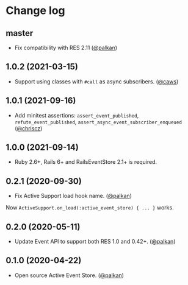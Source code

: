 # Change log

## master

- Fix compatibility with RES 2.11 ([@palkan][])

## 1.0.2 (2021-03-15)

- Support using classes with `#call` as async subscribers. ([@caws][])

## 1.0.1 (2021-09-16)

- Add minitest assertions: `assert_event_published`, `refute_event_published`, `assert_async_event_subscriber_enqueued`  ([@chriscz][])

## 1.0.0 (2021-09-14)

- Ruby 2.6+, Rails 6+ and RailsEventStore 2.1+ is required.

## 0.2.1 (2020-09-30)

- Fix Active Support load hook name. ([@palkan][])

Now `ActiveSupport.on_load(:active_event_store) { ... }` works.

## 0.2.0 (2020-05-11)

- Update Event API to support both RES 1.0 and 0.42+. ([@palkan][])

## 0.1.0 (2020-04-22)

- Open source Active Event Store. ([@palkan][])

[@palkan]: https://github.com/palkan
[@chriscz]: https://github.com/chriscz
[@caws]: https://github.com/caws

